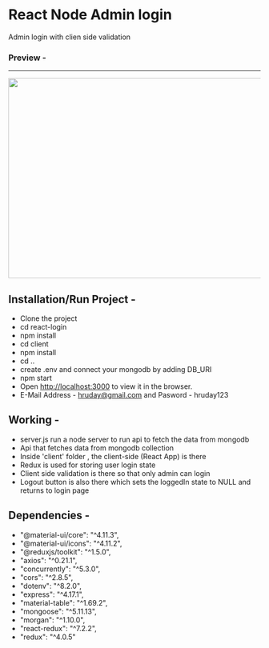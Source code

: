 # React Node Admin login
Admin login with clien side validation

### Preview - 

---

<img src="https://i.ibb.co/7WnDPxw/ezgif-com-gif-maker-1.gif" width="700" height="400" />


## Installation/Run Project -
 - Clone the project
 - cd react-login
 - npm install
 - cd client
 - npm install
 - cd ..
 - create .env and connect your mongodb by adding DB_URI
 - npm start
 - Open [http://localhost:3000](http://localhost:3000) to view it in the browser.
 - E-Mail Address - hruday@gmail.com and Pasword - hruday123

## Working -
- server.js run a node server to run api to fetch the data from mongodb
- Api that fetches data from mongodb collection
- Inside 'client' folder , the client-side (React App) is there
- Redux is used for storing user login state
- Client side validation is there so that only admin can login
- Logout button is also there which sets the loggedIn state to NULL and returns to login page

## Dependencies -
- "@material-ui/core": "^4.11.3",
- "@material-ui/icons": "^4.11.2",
- "@reduxjs/toolkit": "^1.5.0",
- "axios": "^0.21.1",
- "concurrently": "^5.3.0",
- "cors": "^2.8.5",
- "dotenv": "^8.2.0",
- "express": "^4.17.1",
- "material-table": "^1.69.2",
- "mongoose": "^5.11.13",
- "morgan": "^1.10.0",
- "react-redux": "^7.2.2",
- "redux": "^4.0.5"

